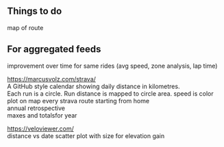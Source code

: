 ## Things to do

map of route<br>

## For aggregated feeds

improvement over time for same rides (avg speed, zone analysis, lap time)<br>

https://marcusvolz.com/strava/<br>
A GitHub style calendar showing daily distance in kilometres.<br>
Each run is a circle. Run distance is mapped to circle area. speed is color<br>
plot on map every strava route starting from home<br>
annual retrospective<br>
maxes and totalsfor year<br>

https://veloviewer.com/<br>
distance vs date scatter plot with size for elevation gain<br>

